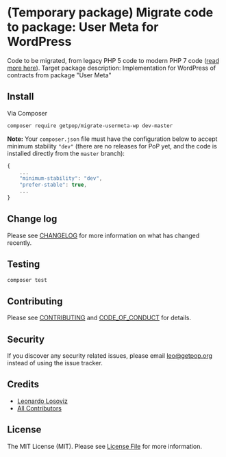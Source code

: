 # (Temporary package) Migrate code to package: User Meta for WordPress

<!--
[![Latest Version on Packagist][ico-version]][link-packagist]
[![Software License][ico-license]](LICENSE.md)
[![Build Status][ico-travis]][link-travis]
[![Coverage Status][ico-scrutinizer]][link-scrutinizer]
[![Quality Score][ico-code-quality]][link-code-quality]
[![Total Downloads][ico-downloads]][link-downloads]
-->

Code to be migrated, from legacy PHP 5 code to modern PHP 7 code ([read more here](https://github.com/leoloso/PoP#codebase-migration)). Target package description:  Implementation for WordPress of contracts from package "User Meta"

## Install

Via Composer

``` bash
composer require getpop/migrate-usermeta-wp dev-master
```

**Note:** Your `composer.json` file must have the configuration below to accept minimum stability `"dev"` (there are no releases for PoP yet, and the code is installed directly from the `master` branch):

```javascript
{
    ...
    "minimum-stability": "dev",
    "prefer-stable": true,
    ...
}
```

<!--
## Usage

``` php
```
-->

## Change log

Please see [CHANGELOG](CHANGELOG.md) for more information on what has changed recently.

## Testing

``` bash
composer test
```

## Contributing

Please see [CONTRIBUTING](CONTRIBUTING.md) and [CODE_OF_CONDUCT](CODE_OF_CONDUCT.md) for details.

## Security

If you discover any security related issues, please email leo@getpop.org instead of using the issue tracker.

## Credits

- [Leonardo Losoviz][link-author]
- [All Contributors][link-contributors]

## License

The MIT License (MIT). Please see [License File](LICENSE.md) for more information.

[ico-version]: https://img.shields.io/packagist/v/getpop/usermeta-wp.svg?style=flat-square
[ico-license]: https://img.shields.io/badge/license-MIT-brightgreen.svg?style=flat-square
[ico-travis]: https://img.shields.io/travis/getpop/usermeta-wp/master.svg?style=flat-square
[ico-scrutinizer]: https://img.shields.io/scrutinizer/coverage/g/getpop/usermeta-wp.svg?style=flat-square
[ico-code-quality]: https://img.shields.io/scrutinizer/g/getpop/usermeta-wp.svg?style=flat-square
[ico-downloads]: https://img.shields.io/packagist/dt/getpop/usermeta-wp.svg?style=flat-square

[link-packagist]: https://packagist.org/packages/getpop/usermeta-wp
[link-travis]: https://travis-ci.org/getpop/usermeta-wp
[link-scrutinizer]: https://scrutinizer-ci.com/g/getpop/usermeta-wp/code-structure
[link-code-quality]: https://scrutinizer-ci.com/g/getpop/usermeta-wp
[link-downloads]: https://packagist.org/packages/getpop/usermeta-wp
[link-author]: https://github.com/leoloso
[link-contributors]: ../../contributors
